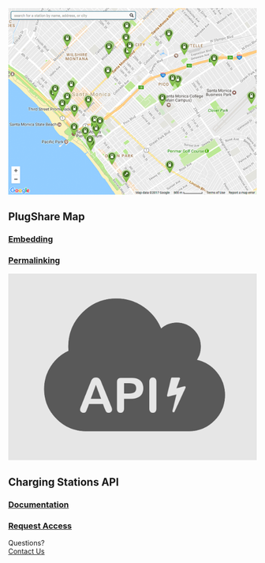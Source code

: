 <div id="index">
  <section id="map">
    <a href="embedding">
      <img src="embed.png">
    </a>
    <h2>PlugShare Map</h2>
    <a href="embedding"><h3>Embedding</h3></a>
    <a href="permalinking"><h3>Permalinking</h3></a>
  </section>
  <section id="api">
    <a href="slate">
      <img src="api.png">
    </a>
    <h2>Charging Stations API</h2>
    <a href="slate"><h3>Documentation</h3></a>
    <a href="access"><h3>Request Access</h3></a>
  </section>
  <div id="cta">
    <div class="prompt">
      Questions?
    </div>
    <div class="button">
      <a href="mailto:info@plugshare.com">Contact Us</a>
    </div>
  </div>
</div>